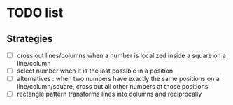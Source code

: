 # TODO list

## Strategies

- [ ] cross out lines/columns when a number is localized inside a square on a line/column
- [ ] select number when it is the last possible in a position
- [ ] alternatives : when two numbers have exactly the same positions on a line/column/square, cross out all other numbers at those positions
- [ ] rectangle pattern transforms lines into columns and reciprocally
